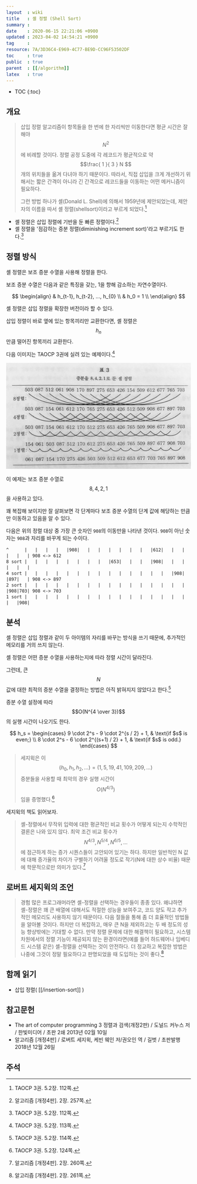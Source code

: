 ```yaml
---
layout  : wiki
title   : 셸 정렬 (Shell Sort)
summary : 
date    : 2020-06-15 22:21:06 +0900
updated : 2023-04-02 14:54:21 +0900
tag     : 
resource: 7A/3D36C4-E969-4C77-BE9D-CC96F53502DF
toc     : true
public  : true
parent  : [[/algorithm]]
latex   : true
---
```

* TOC
{:toc}

## 개요

> 삽입 정렬 알고리즘이 항목들을 한 번에 한 자리씩만 이동한다면 평균 시간은 잘 해야 $$N^2$$에 비례할 것이다.
정렬 공정 도중에 각 레코드가 평균적으로 약 $$\frac{ 1 }{ 3 } N $$ 개의 위치들을 옮겨 다녀야 하기 때문이다.
따라서, 직접 삽입을 크게 개선하기 위해서는 짧은 간격이 아니라 긴 간격으로 레코드들을 이동하는 어떤 메커니즘이 필요하다.
>
> 그런 방법 하나가 셸(Donald L. Shell)에 의해서 1959년에 제안되었는데, 제안자의 이름을 따서 셸 정렬(shellsort)이라고 부르게 되었다.[^taocp-3-112]

- 셸 정렬은 삽입 정렬에 기반을 둔 빠른 정렬이다.[^sedgewick-257]
- 셸 정렬을 '점감하는 증분 정렬(diminishing increment sort)'라고 부르기도 한다.[^taocp-3-112]

## 정렬 방식

셸 정렬은 보조 증분 수열을 사용해 정렬을 한다.

보조 증분 수열은 다음과 같은 특징을 갖는, 1을 향해 감소하는 자연수열이다.

$$
\begin{align}
& h_{t-1}, h_{t-2}, ..., h_{0}  \\
& h_0 = 1  \\
\end{align}
$$

셸 정렬은 삽입 정렬을 확장한 버전이라 할 수 있다.

삽입 정렬이 바로 옆에 있는 항목끼리만 교환한다면, 셸 정렬은 $$h_n$$만큼 떨어진 항목끼리 교환한다.

다음 이미지는 TAOCP 3권에 실려 있는 예제이다.[^taocp-3-113]

![]( /resource/7A/3D36C4-E969-4C77-BE9D-CC96F53502DF/8-4-2-1.jpg )

이 예제는 보조 증분 수열로 $$8, 4, 2, 1$$을 사용하고 있다.

꽤 복잡해 보이지만 잘 살펴보면 각 단계마다 보조 증분 수열의 단계 값에 해당하는 만큼만 이동하고 있음을 알 수 있다.

다음은 위의 정렬 대상 중 가장 큰 숫자인 `908`의 이동만을 나타낸 것이다. `908`이 아닌 숫자는 `908`과 자리를 바꾸게 되는 수이다.

```
^      |   |   |   |   |908|   |   |   |   |   |   |   |612|   |   |   |   |   | 908 <-> 612
8 sort |   |   |   |   |   |   |   |   |653|   |   |   |908|   |   |   |   |   |
4 sort |   |   |   |   |   |   |   |   |   |   |   |   |   |   |908|   |897|   | 908 <-> 897
2 sort |   |   |   |   |   |   |   |   |   |   |   |   |   |   |   |   |908|703| 908 <-> 703
1 sort |   |   |   |   |   |   |   |   |   |   |   |   |   |   |   |   |   |908|
```

## 분석

셸 정렬은 삽입 정렬과 같이 두 아이템의 자리를 바꾸는 방식을 쓰기 때문에, 추가적인 메모리를 거의 쓰지 않는다.

셸 정렬은 어떤 증분 수열을 사용하는지에 따라 정렬 시간이 달라진다.

그런데, 큰 $$N$$값에 대한 최적의 증분 수열을 결정하는 방법은 아직 밝혀지지 않았다고 한다.[^taocp-3-114]

증분 수열 설정에 따라 $$O(N^{4 \over 3})$$의 실행 시간이 나오기도 한다.

>
$$
h_s =
\begin{cases}
9 \cdot 2^s - 9 \cdot 2^{s / 2} + 1,  & \text{if $s$ is even;} \\
8 \cdot 2^s - 6 \cdot 2^{(s+1) / 2} + 1, & \text{if $s$ is odd.}
\end{cases}
$$
>
> 세지윅은 이 $$(h_0, h_1, h_2, ...) = (1,5,19,41,109,209,...)$$ 증분들을 사용할 때 최악의 경우 실행 시간이 $$O(N^{4/3})$$임을 증명했다.[^taocp-3-124]

세지윅의 책도 읽어보자.

> 셸-정렬에서 무작위 입력에 대한 평균적인 비교 횟수가 어떻게 되는지 수학적인 결론은 나와 있지 않다.
최악 조건 비교 횟수가 $$N^{4/3}, N^{5/4}, N^{6/5}, ...$$에 점근하게 하는 증가 시퀀스들이 고안되어 있기는 하다.
하지만 일반적인 N 값에 대해 증가율의 차이가 구별하기 어려울 정도로 작기(N에 대한 상수 비율) 때문에 학문적으로만 의미가 있다.[^sedgewick-260]

## 로버트 세지윅의 조언

> 경험 많은 프로그래머라면 셸-정렬을 선택하는 경우들이 종종 있다.
왜냐하면 셸-정렬은 꽤 큰 배열에 대해서도 적절한 성능을 보여주고, 코드 양도 작고 추가적인 메모리도 사용하지 않기 때문이다. 다음 절들을 통해 좀 더 효율적인 방법들을 알아볼 것이다. 하지만 더 복잡하고, 매우 큰 N을 제외하고는 두 배 정도의 성능 향상밖에는 기대할 수 없다. 만약 정렬 문제에 대한 해결책이 필요하고, 시스템 차원에서의 정렬 기능이 제공되지 않는 환경이라면(예를 들어 하드웨어나 임베디드 시스템 같은) 셸-정렬을 선택하는 것이 안전하다. 더 정교하고 복잡한 방법은 나중에 그것이 정말 필요하다고 판명되었을 때 도입하는 것이 좋다.[^sedgewick-261]

## 함께 읽기

- 삽입 정렬( [[/insertion-sort]] )

## 참고문헌

- The art of computer programming 3 정렬과 검색(개정2판) / 도널드 커누스 저 / 한빛미디어 / 초판 2쇄 2013년 02월 10일
- 알고리즘 [개정4판] / 로버트 세지윅, 케빈 웨인 저/권오인 역 / 길벗 / 초판발행 2018년 12월 26일

## 주석

[^taocp-3-112]: TAOCP 3권. 5.2장. 112쪽.
[^taocp-3-113]: TAOCP 3권. 5.2장. 113쪽.
[^taocp-3-114]: TAOCP 3권. 5.2장. 114쪽.
[^taocp-3-124]: TAOCP 3권. 5.2장. 124쪽.
[^sedgewick-257]: 알고리즘 [개정4판]. 2장. 257쪽.
[^sedgewick-260]: 알고리즘 [개정4판]. 2장. 260쪽.
[^sedgewick-261]: 알고리즘 [개정4판]. 2장. 261쪽.

